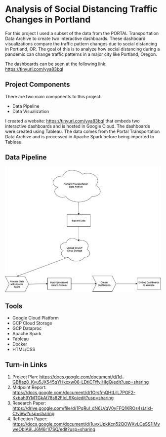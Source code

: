 # Analysis of Social Distancing Traffic Changes in Portland

For this project I used a subset of the data from the PORTAL Transportation Data Archive to create two interactive dashboards. These dashboard visualizations compare the traffic pattern changes due to social distancing in Portland, OR. The goal of this is to analyze how social distancing during a pandemic can change traffic patterns in a major city like Portland, Oregon.

The dashboards can be seen at the following link: https://tinyurl.com/yya83bql

## Project Components

There are two main components to this project:
 - Data Pipeline <br>
 - Data Visualization <br>
 
I created a website: https://tinyurl.com/yya83bql that embeds two interactive dashboards and is hosted in Google Cloud. The dashboards were created using Tableau. The data comes from the Portal Transportation Data Archive and is processed in Apache Spark before being imported to Tableau.

## Data Pipeline

<p align="center">
  <img src="https://github.com/dmesa2/Analysis-Traffic-Changes-Social-Distancing/blob/master/Images/Data%20Pipeline.png?raw=true"/>
</p>

## Tools

 - Google Cloud Platform <br>
 - GCP Cloud Storage <br>
 - GCP Dataproc <br>
 - Apache Spark <br>
 - Tableau <br>
 - Docker <br>
 - HTML/CSS
 
 ## Turn-in Links
1. Project Plan: https://docs.google.com/document/d/1d-GBfIaz8_Kvu5JX545qYHkxxw06-LDtiCFffyiHIgQ/edit?usp=sharing <br>
2. Midpoint Report: https://docs.google.com/document/d/1OrsfmQHtLilL7PGF2-Kxbah9YMTGkAt78s82FIcL9Xo/edit?usp=sharing <br>
3. Research Paper: https://drive.google.com/file/d/1PqRuI_dN6LVqV0yFFQ1KROs4sLtixl-C/view?usp=sharing <br>
4. Reflection Paper: https://docs.google.com/document/d/1uvxUpkKcn52QOWXvLCeSS1IMyweObIA9LJ6M6r1l7SQ/edit?usp=sharing <br>
